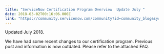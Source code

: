 ```yaml
---
title: "ServiceNow Certification Program Overview  Update July "
date: 2018-03-02T00:16:06.000Z
link: "https://community.servicenow.com/community?id=community_blog&sys_id=cee9ffc2db241f40fac7f4621f961936"
---
```

<p>Updated July 2018.</p>
<p>We have had some recent changes to our certification program. Previous post and information is now outdated. Please refer to the attached FAQ.</p>